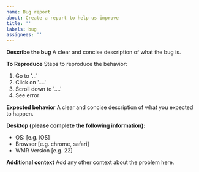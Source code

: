 ```yaml
---
name: Bug report
about: Create a report to help us improve
title: ''
labels: bug
assignees: ''
---
```


<!--
  For usage questions consider using https://github.com/preactjs/wmr/discussions
-->

**Describe the bug**
A clear and concise description of what the bug is.

**To Reproduce**
Steps to reproduce the behavior:

1. Go to '...'
2. Click on '....'
3. Scroll down to '....'
4. See error

**Expected behavior**
A clear and concise description of what you expected to happen.

**Desktop (please complete the following information):**

- OS: [e.g. iOS]
- Browser [e.g. chrome, safari]
- WMR Version [e.g. 22]

**Additional context**
Add any other context about the problem here.
